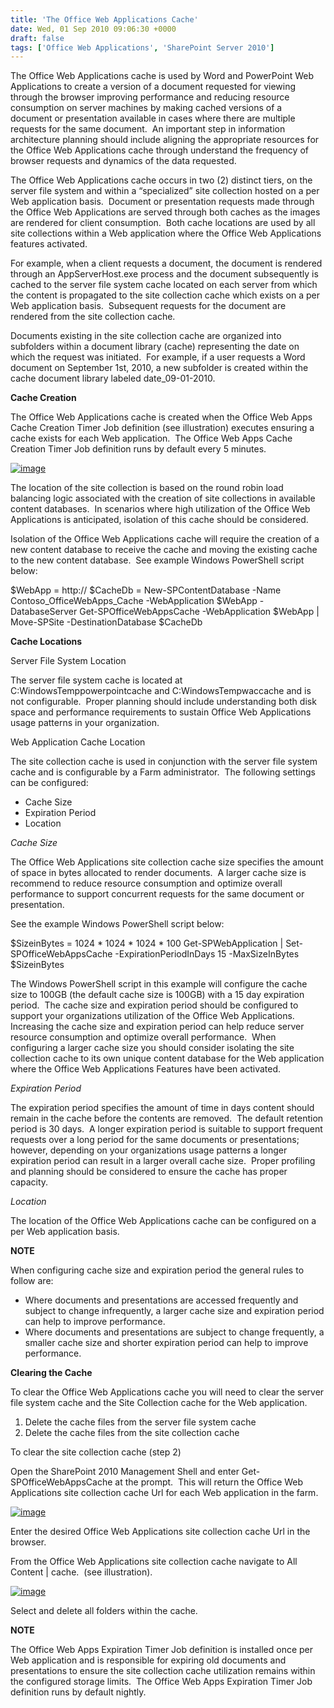 ```yaml
---
title: 'The Office Web Applications Cache'
date: Wed, 01 Sep 2010 09:06:30 +0000
draft: false
tags: ['Office Web Applications', 'SharePoint Server 2010']
---
```


The Office Web Applications cache is used by Word and PowerPoint Web Applications to create a version of a document requested for viewing through the browser improving performance and reducing resource consumption on server machines by making cached versions of a document or presentation available in cases where there are multiple requests for the same document.  An important step in information architecture planning should include aligning the appropriate resources for the Office Web Applications cache through understand the frequency of browser requests and dynamics of the data requested.

The Office Web Applications cache occurs in two (2) distinct tiers, on the server file system and within a “specialized” site collection hosted on a per Web application basis.  Document or presentation requests made through the Office Web Applications are served through both caches as the images are rendered for client consumption.  Both cache locations are used by all site collections within a Web application where the Office Web Applications features activated.

For example, when a client requests a document, the document is rendered through an AppServerHost.exe process and the document subsequently is cached to the server file system cache located on each server from which the content is propagated to the site collection cache which exists on a per Web application basis.  Subsequent requests for the document are rendered from the site collection cache.

Documents existing in the site collection cache are organized into subfolders within a document library (cache) representing the date on which the request was initiated.  For example, if a user requests a Word document on September 1st, 2010, a new subfolder is created within the cache document library labeled date\_09-01-2010.

**Cache Creation**

The Office Web Applications cache is created when the Office Web Apps Cache Creation Timer Job definition (see illustration) executes ensuring a cache exists for each Web application.  The Office Web Apps Cache Creation Timer Job definition runs by default every 5 minutes.

[![image](https://msdnshared.blob.core.windows.net/media/TNBlogsFS/prod.evol.blogs.technet.com/CommunityServer.Blogs.Components.WeblogFiles/00/00/00/48/65/metablogapi/6283.image_thumb_39126E97.png "image")](https://msdnshared.blob.core.windows.net/media/TNBlogsFS/prod.evol.blogs.technet.com/CommunityServer.Blogs.Components.WeblogFiles/00/00/00/48/65/metablogapi/0842.image_46C52A9F.png)

The location of the site collection is based on the round robin load balancing logic associated with the creation of site collections in available content databases.  In scenarios where high utilization of the Office Web Applications is anticipated, isolation of this cache should be considered. 

Isolation of the Office Web Applications cache will require the creation of a new content database to receive the cache and moving the existing cache to the new content database.  See example Windows PowerShell script below:

$WebApp = http://<webapplication> $CacheDb = New-SPContentDatabase -Name Contoso\_OfficeWebApps\_Cache -WebApplication $WebApp -DatabaseServer <serverinstance> Get-SPOfficeWebAppsCache -WebApplication $WebApp | Move-SPSite -DestinationDatabase $CacheDb

**Cache Locations**

Server File System Location

The server file system cache is located at C:WindowsTemppowerpointcache and C:WindowsTempwaccache and is not configurable.  Proper planning should include understanding both disk space and performance requirements to sustain Office Web Applications usage patterns in your organization.

Web Application Cache Location

The site collection cache is used in conjunction with the server file system cache and is configurable by a Farm administrator.  The following settings can be configured:

*   Cache Size
*   Expiration Period
*   Location

_Cache Size_

The Office Web Applications site collection cache size specifies the amount of space in bytes allocated to render documents.  A larger cache size is recommend to reduce resource consumption and optimize overall performance to support concurrent requests for the same document or presentation.

See the example Windows PowerShell script below:

$SizeinBytes = 1024 \* 1024 \* 1024 \* 100 Get-SPWebApplication | Set-SPOfficeWebAppsCache -ExpirationPeriodInDays 15 -MaxSizeInBytes $SizeinBytes

The Windows PowerShell script in this example will configure the cache size to 100GB (the default cache size is 100GB) with a 15 day expiration period.  The cache size and expiration period should be configured to support your organizations utilization of the Office Web Applications.  Increasing the cache size and expiration period can help reduce server resource consumption and optimize overall performance.  When configuring a larger cache size you should consider isolating the site collection cache to its own unique content database for the Web application where the Office Web Applications Features have been activated.

_Expiration Period_

The expiration period specifies the amount of time in days content should remain in the cache before the contents are removed.  The default retention period is 30 days.  A longer expiration period is suitable to support frequent requests over a long period for the same documents or presentations; however, depending on your organizations usage patterns a longer expiration period can result in a larger overall cache size.  Proper profiling and planning should be considered to ensure the cache has proper capacity.

_Location_

The location of the Office Web Applications cache can be configured on a per Web application basis.

**NOTE**

When configuring cache size and expiration period the general rules to follow are:

*   Where documents and presentations are accessed frequently and subject to change infrequently, a larger cache size and expiration period can help to improve performance.
*   Where documents and presentations are subject to change frequently, a smaller cache size and shorter expiration period can help to improve performance.

**Clearing the Cache**

To clear the Office Web Applications cache you will need to clear the server file system cache and the Site Collection cache for the Web application.

1.  Delete the cache files from the server file system cache
2.  Delete the cache files from the site collection cache

To clear the site collection cache (step 2)

Open the SharePoint 2010 Management Shell and enter Get-SPOfficeWebAppsCache at the prompt.  This will return the Office Web Applications site collection cache Url for each Web application in the farm.

[![image](https://msdnshared.blob.core.windows.net/media/TNBlogsFS/prod.evol.blogs.technet.com/CommunityServer.Blogs.Components.WeblogFiles/00/00/00/48/65/metablogapi/2086.image_thumb_2203ED5B.png "image")](https://msdnshared.blob.core.windows.net/media/TNBlogsFS/prod.evol.blogs.technet.com/CommunityServer.Blogs.Components.WeblogFiles/00/00/00/48/65/metablogapi/6470.image_29FB8FBD.png)

Enter the desired Office Web Applications site collection cache Url in the browser.

From the Office Web Applications site collection cache navigate to All Content | cache.  (see illustration).

[![image](https://msdnshared.blob.core.windows.net/media/TNBlogsFS/prod.evol.blogs.technet.com/CommunityServer.Blogs.Components.WeblogFiles/00/00/00/48/65/metablogapi/4130.image1_thumb_07C38437.png "image")](https://msdnshared.blob.core.windows.net/media/TNBlogsFS/prod.evol.blogs.technet.com/CommunityServer.Blogs.Components.WeblogFiles/00/00/00/48/65/metablogapi/5810.image1_017CADA9.png)

Select and delete all folders within the cache.

**NOTE**

The Office Web Apps Expiration Timer Job definition is installed once per Web application and is responsible for expiring old documents and presentations to ensure the site collection cache utilization remains within the configured storage limits.  The Office Web Apps Expiration Timer Job definition runs by default nightly.